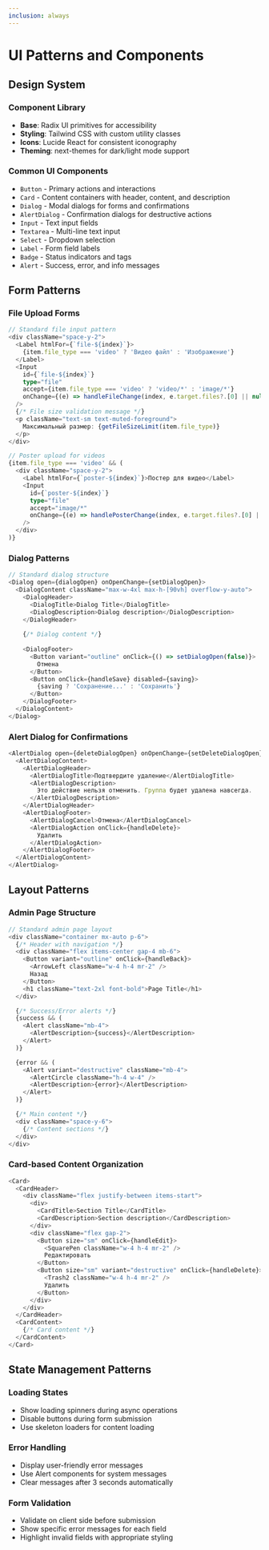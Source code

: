 ```yaml
---
inclusion: always
---
```


# UI Patterns and Components

## Design System

### Component Library
- **Base**: Radix UI primitives for accessibility
- **Styling**: Tailwind CSS with custom utility classes
- **Icons**: Lucide React for consistent iconography
- **Theming**: next-themes for dark/light mode support

### Common UI Components
- `Button` - Primary actions and interactions
- `Card` - Content containers with header, content, and description
- `Dialog` - Modal dialogs for forms and confirmations
- `AlertDialog` - Confirmation dialogs for destructive actions
- `Input` - Text input fields
- `Textarea` - Multi-line text input
- `Select` - Dropdown selection
- `Label` - Form field labels
- `Badge` - Status indicators and tags
- `Alert` - Success, error, and info messages

## Form Patterns

### File Upload Forms
```typescript
// Standard file input pattern
<div className="space-y-2">
  <Label htmlFor={`file-${index}`}>
    {item.file_type === 'video' ? 'Видео файл' : 'Изображение'}
  </Label>
  <Input
    id={`file-${index}`}
    type="file"
    accept={item.file_type === 'video' ? 'video/*' : 'image/*'}
    onChange={(e) => handleFileChange(index, e.target.files?.[0] || null)}
  />
  {/* File size validation message */}
  <p className="text-sm text-muted-foreground">
    Максимальный размер: {getFileSizeLimit(item.file_type)}
  </p>
</div>

// Poster upload for videos
{item.file_type === 'video' && (
  <div className="space-y-2">
    <Label htmlFor={`poster-${index}`}>Постер для видео</Label>
    <Input
      id={`poster-${index}`}
      type="file"
      accept="image/*"
      onChange={(e) => handlePosterChange(index, e.target.files?.[0] || null)}
    />
  </div>
)}
```

### Dialog Patterns
```typescript
// Standard dialog structure
<Dialog open={dialogOpen} onOpenChange={setDialogOpen}>
  <DialogContent className="max-w-4xl max-h-[90vh] overflow-y-auto">
    <DialogHeader>
      <DialogTitle>Dialog Title</DialogTitle>
      <DialogDescription>Dialog description</DialogDescription>
    </DialogHeader>
    
    {/* Dialog content */}
    
    <DialogFooter>
      <Button variant="outline" onClick={() => setDialogOpen(false)}>
        Отмена
      </Button>
      <Button onClick={handleSave} disabled={saving}>
        {saving ? 'Сохранение...' : 'Сохранить'}
      </Button>
    </DialogFooter>
  </DialogContent>
</Dialog>
```

### Alert Dialog for Confirmations
```typescript
<AlertDialog open={deleteDialogOpen} onOpenChange={setDeleteDialogOpen}>
  <AlertDialogContent>
    <AlertDialogHeader>
      <AlertDialogTitle>Подтвердите удаление</AlertDialogTitle>
      <AlertDialogDescription>
        Это действие нельзя отменить. Группа будет удалена навсегда.
      </AlertDialogDescription>
    </AlertDialogHeader>
    <AlertDialogFooter>
      <AlertDialogCancel>Отмена</AlertDialogCancel>
      <AlertDialogAction onClick={handleDelete}>
        Удалить
      </AlertDialogAction>
    </AlertDialogFooter>
  </AlertDialogContent>
</AlertDialog>
```

## Layout Patterns

### Admin Page Structure
```typescript
// Standard admin page layout
<div className="container mx-auto p-6">
  {/* Header with navigation */}
  <div className="flex items-center gap-4 mb-6">
    <Button variant="outline" onClick={handleBack}>
      <ArrowLeft className="w-4 h-4 mr-2" />
      Назад
    </Button>
    <h1 className="text-2xl font-bold">Page Title</h1>
  </div>

  {/* Success/Error alerts */}
  {success && (
    <Alert className="mb-4">
      <AlertDescription>{success}</AlertDescription>
    </Alert>
  )}

  {error && (
    <Alert variant="destructive" className="mb-4">
      <AlertCircle className="h-4 w-4" />
      <AlertDescription>{error}</AlertDescription>
    </Alert>
  )}

  {/* Main content */}
  <div className="space-y-6">
    {/* Content sections */}
  </div>
</div>
```

### Card-based Content Organization
```typescript
<Card>
  <CardHeader>
    <div className="flex justify-between items-start">
      <div>
        <CardTitle>Section Title</CardTitle>
        <CardDescription>Section description</CardDescription>
      </div>
      <div className="flex gap-2">
        <Button size="sm" onClick={handleEdit}>
          <SquarePen className="w-4 h-4 mr-2" />
          Редактировать
        </Button>
        <Button size="sm" variant="destructive" onClick={handleDelete}>
          <Trash2 className="w-4 h-4 mr-2" />
          Удалить
        </Button>
      </div>
    </div>
  </CardHeader>
  <CardContent>
    {/* Card content */}
  </CardContent>
</Card>
```

## State Management Patterns

### Loading States
- Show loading spinners during async operations
- Disable buttons during form submission
- Use skeleton loaders for content loading

### Error Handling
- Display user-friendly error messages
- Use Alert components for system messages
- Clear messages after 3 seconds automatically

### Form Validation
- Validate on client side before submission
- Show specific error messages for each field
- Highlight invalid fields with appropriate styling